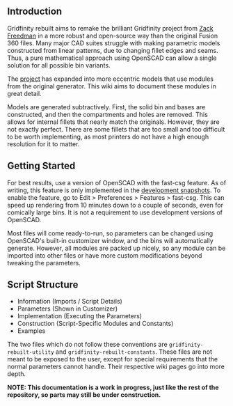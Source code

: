 ## Introduction
Gridfinity rebuilt aims to remake the brilliant Gridfinity project from [Zack Freedman](https://www.youtube.com/c/ZackFreedman/about) in a more robust and open-source way than the original Fusion 360 files. Many major CAD suites struggle with making parametric models constructed from linear patterns, due to changing fillet edges and seams. Thus, a pure mathematical approach using OpenSCAD can allow a single solution for all possible bin variants. 

The [project](https://github.com/kennetek/gridfinity-rebuilt-openscad/) has expanded into more eccentric models that use modules from the original generator. This wiki aims to document these modules in great detail. 

Models are generated subtractively. First, the solid bin and bases are constructed, and then the compartments and holes are removed. This allows for internal fillets that nearly match the originals. However, they are not exactly perfect. There are some fillets that are too small and too difficult to be worth implementing, as most printers do not have a high enough resolution for it to matter. 

## Getting Started
For best results, use a version of OpenSCAD with the fast-csg feature. As of writing, this feature is only implemented in the [development snapshots](https://openscad.org/downloads.html). To enable the feature, go to Edit > Preferences > Features > fast-csg. This can speed up rendering from 10 minutes down to a couple of seconds, even for comically large bins. It is not a requirement to use development versions of OpenSCAD. 

Most files will come ready-to-run, so parameters can be changed using OpenSCAD's built-in customizer window, and the bins will automatically generate. However, all modules are packed up nicely, so any module can be imported into other files or have more custom modifications beyond tweaking the parameters. 

## Script Structure
* Information (Imports / Script Details)
* Parameters (Shown in Customizer)
* Implementation (Executing the Parameters)
* Construction (Script-Specific Modules and Constants)
* Examples

The two files which do not follow these conventions are `gridfinity-rebuilt-utility` and `gridfinity-rebuilt-constants`. These files are not meant to be exposed to the user, except for special requirements that the normal parameters cannot handle. Their respective wiki pages go into more depth. 

**NOTE: This documentation is a work in progress, just like the rest of the repository, so parts may still be under construction.**
